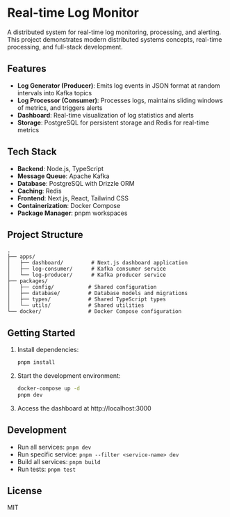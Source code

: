 # Real-time Log Monitor

A distributed system for real-time log monitoring, processing, and alerting. This project demonstrates modern distributed systems concepts, real-time processing, and full-stack development.

## Features

- **Log Generator (Producer)**: Emits log events in JSON format at random intervals into Kafka topics
- **Log Processor (Consumer)**: Processes logs, maintains sliding windows of metrics, and triggers alerts
- **Dashboard**: Real-time visualization of log statistics and alerts
- **Storage**: PostgreSQL for persistent storage and Redis for real-time metrics

## Tech Stack

- **Backend**: Node.js, TypeScript
- **Message Queue**: Apache Kafka
- **Database**: PostgreSQL with Drizzle ORM
- **Caching**: Redis
- **Frontend**: Next.js, React, Tailwind CSS
- **Containerization**: Docker Compose
- **Package Manager**: pnpm workspaces

## Project Structure

```
.
├── apps/
│   ├── dashboard/         # Next.js dashboard application
│   ├── log-consumer/      # Kafka consumer service
│   └── log-producer/      # Kafka producer service
├── packages/
│   ├── config/           # Shared configuration
│   ├── database/         # Database models and migrations
│   ├── types/            # Shared TypeScript types
│   └── utils/            # Shared utilities
└── docker/               # Docker Compose configuration
```

## Getting Started

1. Install dependencies:
   ```bash
   pnpm install
   ```

2. Start the development environment:
   ```bash
   docker-compose up -d
   pnpm dev
   ```

3. Access the dashboard at http://localhost:3000

## Development

- Run all services: `pnpm dev`
- Run specific service: `pnpm --filter <service-name> dev`
- Build all services: `pnpm build`
- Run tests: `pnpm test`

## License

MIT